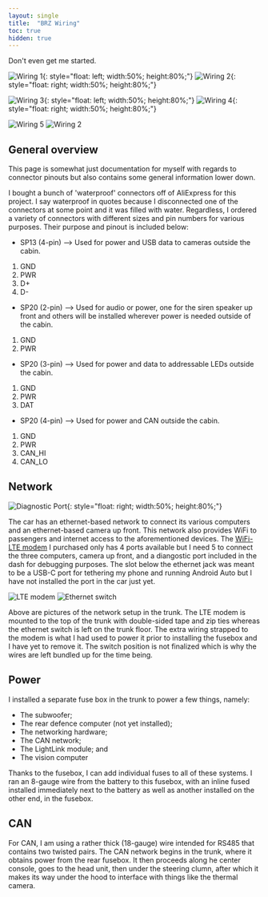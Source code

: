 ```yaml
---
layout: single
title:  "BRZ Wiring"
toc: true
hidden: true
---
```


Don't even get me started.

![Wiring 1](/assets/img/brz/wiring_1.jpg){: style="float: left; width:50%; height:80%;"}
![Wiring 2](/assets/img/brz/wiring_2.jpg){: style="float: right; width:50%; height:80%;"}

![Wiring 3](/assets/img/brz/wiring_3.jpg){: style="float: left; width:50%; height:80%;"}
![Wiring 4](/assets/img/brz/wiring_4.jpg){: style="float: right; width:50%; height:80%;"}

![Wiring 5](/assets/img/brz/wiring_5.jpg)
![Wiring 2](/assets/img/brz/wiring_6.jpg)

## General overview

This page is somewhat just documentation for myself with regards to connector pinouts but also contains some general information lower down.

I bought a bunch of 'waterproof' connectors off of AliExpress for this project. I say waterproof in quotes because I disconnected one of the connectors at some point and it was filled with water. Regardless, I ordered a variety of connectors with different sizes and pin numbers for various purposes. Their purpose and pinout is included below:

- SP13 (4-pin) --> Used for power and USB data to cameras outside the cabin.
1. GND
2. PWR
3. D+
4. D-
- SP20 (2-pin) --> Used for audio or power, one for the siren speaker up front and others will be installed wherever power is needed outside of the cabin.
1. GND
2. PWR
- SP20 (3-pin) --> Used for power and data to addressable LEDs outside the cabin.
1. GND
2. PWR
3. DAT
- SP20 (4-pin) --> Used for power and CAN outside the cabin.
1. GND
2. PWR
3. CAN_HI
4. CAN_LO

## Network

![Diagnostic Port](/assets/img/brz/diagnostic_ethernet_port.jpg){: style="float: right; width:50%; height:80%;"}

The car has an ethernet-based network to connect its various computers and an ethernet-based camera up front. This network also provides WiFi to passengers and internet access to the aforementioned devices. The [WiFi-LTE modem](https://www.aliexpress.com/item/4001224227702.html) I purchased only has 4 ports available but I need 5 to connect the three computers, camera up front, and a diangostic port included in the dash for debugging purposes. The slot below the ethernet jack was meant to be a USB-C port for tethering my phone and running Android Auto but I have not installed the port in the car just yet.

![LTE modem](/assets/img/brz/LTE_modem.jpg)
![Ethernet switch](/assets/img/brz/ethernet_switch.jpg)

Above are pictures of the network setup in the trunk. The LTE modem is mounted to the top of the trunk with double-sided tape and zip ties whereas the ethernet switch is left on the trunk floor. The extra wiring strapped to the modem is what I had used to power it prior to installing the fusebox and I have yet to remove it. The switch position is not finalized which is why the wires are left bundled up for the time being.

## Power

I installed a separate fuse box in the trunk to power a few things, namely:

- The subwoofer;
- The rear defence computer (not yet installed);
- The networking hardware;
- The CAN network;
- The LightLink module; and
- The vision computer

Thanks to the fusebox, I can add individual fuses to all of these systems. I ran an 8-gauge wire from the battery to this fusebox, with an inline fused installed immediately next to the battery as well as another installed on the other end, in the fusebox.

## CAN

For CAN, I am using a rather thick (18-gauge) wire intended for RS485 that contains two twisted pairs. The CAN network begins in the trunk, where it obtains power from the rear fusebox. It then proceeds along he center console, goes to the head unit, then under the steering clumn, after which it makes its way under the hood to interface with things like the thermal camera.